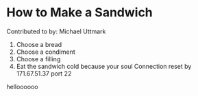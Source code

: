 # How to Make a Sandwich
Contributed to by: Michael Uttmark

1. Choose a bread
2. Choose a condiment
3. Choose a filling
4. Eat the sandwich cold because your soul Connection reset by 171.67.51.37 port 22


helloooooo
